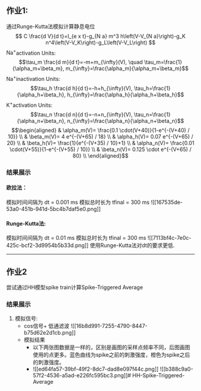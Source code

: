 ## 作业1: 
通过Runge-Kutta法模拟计算静息电位
$$
C \frac{d V}{d t}=I_{e x t}-g_{N a} m^3 h\left(V-V_{N a}\right)-g_K n^4\left(V-V_K\right)-g_L\left(V-V_L\right)
$$
$\mathrm{Na}^{+}$activation Units: $$\tau_m \frac{d m}{d t}=-m+m_{\infty}(V), \quad \tau_m=\frac{1}{\alpha_m+\beta_m}, m_{\infty}=\frac{\alpha_m}{\alpha_m+\beta_m}$$
$\mathrm{Na}^{+}$inactivation Units: $$\tau_h \frac{d h}{d t}=-h+h_{\infty}(V), \tau_h=\frac{1}{\alpha_h+\beta_h}, h_{\infty}=\frac{\alpha_h}{\alpha_h+\beta_h}$$
$\mathrm{K}^{+}$activation Units: $$\tau_n \frac{d n}{d t}=-n+n_{\infty}(V), \tau_n=\frac{1}{\alpha_n+\beta_n}, n_{\infty}=\frac{\alpha_n}{\alpha_n+\beta_n}$$$$\begin{aligned}
& \alpha_m(V)= \frac{0.1 \cdot(V+40)}{1-e^{-(V+40) / 10}} \\
& \beta_m(V)= 4 e^{-(V+65) / 18} \\
& \alpha_h(V)= 0.07 e^{-(V+65) / 20} \\
& \beta_h(V)= \frac{1}{e^{-(V+35) / 10}+1} \\
& \alpha_n(V)= \frac{0.01 \cdot(V+55)}{1-e^{-(V+55) / 10}} \\
& \beta_n(V)= 0.125 \cdot e^{-(V+65) / 80} \\
\end{aligned}$$
### 结果展示
#### 欧拉法：
模拟时间间隔为 dt = 0.001 ms
模拟总时长为 tfinal = 300 ms
![[167535de-53a0-451b-941d-5bc4b7daf5e0.png]]

#### Runge-Kutta法:
模拟时间间隔为 dt = 0.01 ms
模拟总时长为 tfinal = 300 ms
![[7113bf4c-7e0c-425c-bcf2-3d9954b5b33d.png]]
使用Runge-Kutta法对dt的要求更低.

---
## 作业2

尝试通过HH模型spike train计算Spike-Triggered Average
### 结果展示

1. 模拟信号:
	+ cos信号+ 低通滤波  ![[16b8d991-7255-4790-8447-b75d62e2d1cb.png]]
	+ 模拟结果
		+ 以下两张图数据是一样的，区别是画图的采样点频率不同，后图画图使用的点更多。蓝色曲线为spike之前的刺激强度，橙色为spike之后的刺激强度。
		+ ![[ed64fa57-39bf-49f2-8dc7-dad8e097f44c.png]]
		  ![[b388c9a0-57f2-4536-a5ad-e226fc595bc3.png]]# HH-Spike-Triggered-Average
